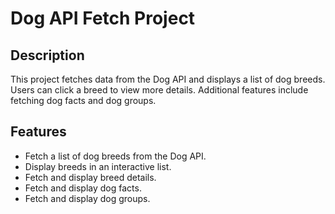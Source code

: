 # Dog API Fetch Project

## Description
This project fetches data from the Dog API and displays a list of dog breeds. Users can click a breed to view more details. Additional features include fetching dog facts and dog groups.

## Features
- Fetch a list of dog breeds from the Dog API.
- Display breeds in an interactive list.
- Fetch and display breed details.
- Fetch and display dog facts.
- Fetch and display dog groups.



